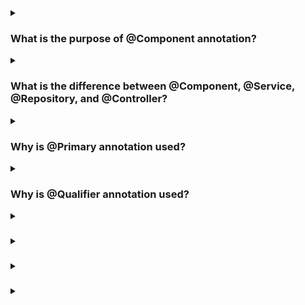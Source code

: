 <details><summary>
  
### What is the purpose of @Component annotation?
</summary>
The @Component annotation is a fundamental part of the Spring Framework, which is a popular Java-based framework for building enterprise applications. The purpose of the @Component annotation is to indicate that a class is a component or a bean in the Spring context.

When a class is annotated with @Component, it is automatically detected and registered by the Spring container during the component scanning process. The Spring container then creates an instance of the class and manages its lifecycle, allowing it to be injected into other parts of the application.

By using the @Component annotation, you can define reusable and manageable components in your application. These components can be automatically wired together, configured, and controlled by the Spring container, enabling dependency injection and inversion of control (IOC) principles.

The @Component annotation is a generic stereotype annotation, which means it serves as the base annotation for more specific stereotypes like @Service, @Repository, and @Controller. These specialized annotations are typically used to provide additional semantic meaning to the components based on their roles in the application architecture.

In summary, the @Component annotation is used to mark a class as a Spring component, allowing it to be managed and utilized by the Spring container for dependency injection and other application-wide features.
</details>
<details><summary>
  
### What is the difference between @Component, @Service, @Repository, and @Controller?
</summary>
In the Spring Framework, @Component, @Service, @Repository, and @Controller are stereotype annotations that provide additional semantic meaning to the components in your application. Although all of them are derived from the @Component annotation, they have distinct purposes and are typically used in different layers of an application.

### 1. @Component:

- It is a generic stereotype annotation.
- It is used to mark a class as a Spring component or bean.
- It can be used for any general-purpose component in the application.
- It is typically used for utility classes, helper classes, or generic components.

### 2. @Service:

- It is a specialization of @Component.
- It is used to mark a class as a service component.
- It represents the service layer of an application, which typically contains the business logic.
- It encapsulates the application's business operations and provides services to other layers or components.
- It often orchestrates the interaction between multiple repositories or external systems.

### 3. @Repository:

- It is also a specialization of @Component.
- It is used to mark a class as a repository component.
- It represents the data access layer of an application.
- It typically encapsulates the logic to interact with the database or other external data sources.
- It provides CRUD (Create, Read, Update, Delete) operations and data access methods.

### 4. @Controller:

- It is another specialization of @Component.
- It is used to mark a class as a controller component.
- It represents the presentation layer of an application.
- It handles user requests, performs request processing, and returns responses.
- It is commonly used in web applications and typically exposes RESTful endpoints or web pages.

While these annotations serve different purposes and have different names, they all ultimately function as components managed by the Spring container. The distinction between them is mostly for clarity and semantic understanding of their roles in the application architecture. However, from a technical perspective, they are all handled in a similar way by Spring's component scanning and dependency injection mechanisms.
</details>
<details><summary>
  
### Why is @Primary annotation used?
</summary>
The @Primary annotation is used in the Spring Framework to indicate a primary bean when multiple beans of the same type are present in the application context. It is used to resolve ambiguity when autowiring or injecting dependencies.

When you have more than one bean of the same type, Spring may encounter a situation where it cannot determine which bean to inject into a particular dependency. In such cases, you can use the @Primary annotation to specify a primary bean.

Here's how it works:

### Multiple Beans of the Same Type:
Let's say you have multiple beans implementing the same interface or extending the same class. For example, you may have two implementations of an interface ExampleInterface: BeanA and BeanB.
```
public interface ExampleInterface {
    // ...
}

@Component
@Primary
public class BeanA implements ExampleInterface {
    // ...
}

@Component
public class BeanB implements ExampleInterface {
    // ...
}
```
### Autowiring with @Autowired:
If you have a dependent class that requires an instance of ExampleInterface, you can use the @Autowired annotation to inject it.
```
@Component
public class DependentClass {

    @Autowired
    private ExampleInterface exampleInterface;
    
    // ...
}
```
### Resolving Ambiguity with @Primary:
In this scenario, since you have multiple beans of the same type, Spring may not know which one to inject. To specify the primary bean, you can use the @Primary annotation on BeanA.
```
@Component
@Primary
public class BeanA implements ExampleInterface {
    // ...
}
```
Now, when Spring encounters the @Autowired annotation for ExampleInterface in the DependentClass, it will inject BeanA because it is marked as the primary bean. If you remove the @Primary annotation from BeanA, Spring will throw an exception indicating that it cannot determine which bean to inject.

The @Primary annotation simplifies the resolution of bean dependencies in situations where there are multiple beans of the same type. It provides a clear indication to Spring about the primary bean to be used for injection.
</details>
<details><summary>
  
### Why is @Qualifier annotation used?
</summary>
The @Qualifier annotation is used in the Spring Framework to resolve ambiguity when multiple beans of the same type are present and the @Primary annotation is not sufficient to determine the desired bean to inject. It allows for more fine-grained control over the selection of beans by specifying a qualifier value.

When you have multiple beans of the same type, Spring may encounter a situation where it cannot determine which bean to inject into a particular dependency. In such cases, you can use the @Qualifier annotation to provide additional information to Spring for bean resolution.

Here's how it works:

### 1. Multiple Beans of the Same Type:
Let's say you have multiple beans implementing the same interface or extending the same class. For example, you may have two implementations of an interface ExampleInterface: BeanA and BeanB.
```
public interface ExampleInterface {
    // ...
}

@Component
public class BeanA implements ExampleInterface {
    // ...
}

@Component
public class BeanB implements ExampleInterface {
    // ...
}
```
### 2. Autowiring with @Autowired and @Qualifier:
If you have a dependent class that requires an instance of ExampleInterface, you can use the @Autowired annotation along with the @Qualifier annotation to specify the desired bean.
```
@Component
public class DependentClass {

    @Autowired
    @Qualifier("beanA")
    private ExampleInterface exampleInterface;
    
    // ...
}
```
### 3. Specifying Qualifier Values with @Qualifier:
In this scenario, you can use the @Qualifier annotation and provide a qualifier value that matches the desired bean's qualifier value. You can assign a qualifier value to each bean using the @Qualifier annotation.
```
@Component
@Qualifier("beanA")
public class BeanA implements ExampleInterface {
    // ...
}

@Component
@Qualifier("beanB")
public class BeanB implements ExampleInterface {
    // ...
}
```
Now, when Spring encounters the @Autowired annotation for ExampleInterface in the DependentClass, it will inject BeanA because the @Qualifier annotation specifies the qualifier value as "beanA". If you change the @Qualifier value to "beanB", Spring will inject BeanB instead.

The @Qualifier annotation is useful when @Primary is not sufficient to determine the desired bean for injection. It allows you to provide additional information to Spring for resolving bean dependencies. By assigning qualifier values to beans and using the @Qualifier annotation in the dependent class, you can precisely control which bean gets injected.
</details>
<details><summary>
  
### 
</summary>

</details>
<details><summary>
  
### 
</summary>

</details>
<details><summary>
  
### 
</summary>

</details>
<details><summary>
  
### 
</summary>

</details>